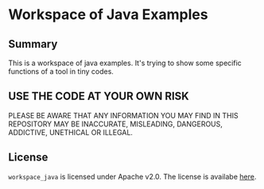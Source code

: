 # Workspace of Java Examples

## Summary

This is a workspace of java examples. It's trying to show some
specific functions of a tool in tiny codes.

## USE THE CODE AT YOUR OWN RISK

PLEASE BE AWARE THAT ANY INFORMATION YOU MAY FIND IN THIS
REPOSITORY MAY BE INACCURATE, MISLEADING, DANGEROUS, ADDICTIVE, UNETHICAL OR ILLEGAL.

## License

`workspace_java` is licensed under Apache v2.0. The license is
availabe [here](/LICENSE).

	


